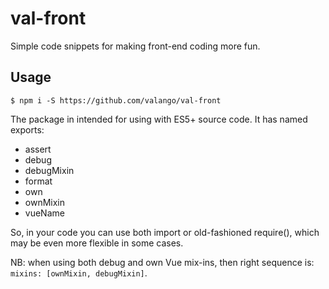 # val-front

Simple code snippets for making front-end coding more fun.

## Usage
```
$ npm i -S https://github.com/valango/val-front
```
The package in intended for using with ES5+ source code. It has named exports:

* assert
* debug
* debugMixin
* format
* own
* ownMixin
* vueName

So, in your code you can use both import or old-fashioned require(), which may be even more flexible
in some cases.

NB: when using both debug and own Vue mix-ins, then right sequence is: `mixins: [ownMixin, debugMixin]`.



